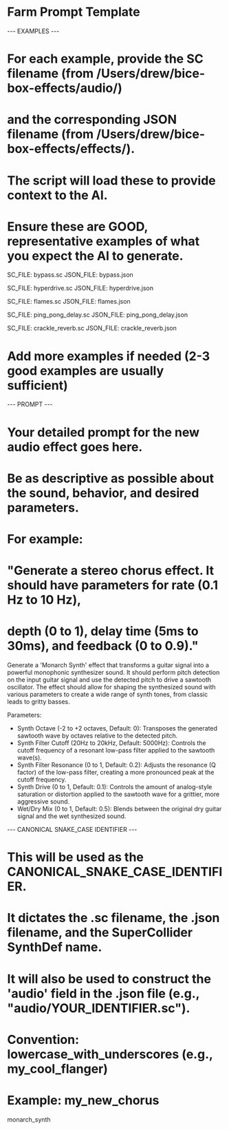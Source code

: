 # Farm Prompt Template

--- EXAMPLES ---
# For each example, provide the SC filename (from /Users/drew/bice-box-effects/audio/)
# and the corresponding JSON filename (from /Users/drew/bice-box-effects/effects/).
# The script will load these to provide context to the AI.
# Ensure these are GOOD, representative examples of what you expect the AI to generate.

SC_FILE: bypass.sc
JSON_FILE: bypass.json

SC_FILE: hyperdrive.sc
JSON_FILE: hyperdrive.json

SC_FILE: flames.sc
JSON_FILE: flames.json

SC_FILE: ping_pong_delay.sc
JSON_FILE: ping_pong_delay.json

SC_FILE: crackle_reverb.sc
JSON_FILE: crackle_reverb.json


# Add more examples if needed (2-3 good examples are usually sufficient)

--- PROMPT ---
# Your detailed prompt for the new audio effect goes here.
# Be as descriptive as possible about the sound, behavior, and desired parameters.
# For example:
# "Generate a stereo chorus effect. It should have parameters for rate (0.1 Hz to 10 Hz),
# depth (0 to 1), delay time (5ms to 30ms), and feedback (0 to 0.9)."

Generate a 'Monarch Synth' effect that transforms a guitar signal into a powerful monophonic synthesizer sound.
It should perform pitch detection on the input guitar signal and use the detected pitch to drive a sawtooth oscillator.
The effect should allow for shaping the synthesized sound with various parameters to create a wide range of synth tones, from classic leads to gritty basses.

Parameters:
- Synth Octave (-2 to +2 octaves, Default: 0): Transposes the generated sawtooth wave by octaves relative to the detected pitch.
- Synth Filter Cutoff (20Hz to 20kHz, Default: 5000Hz): Controls the cutoff frequency of a resonant low-pass filter applied to the sawtooth wave(s).
- Synth Filter Resonance (0 to 1, Default: 0.2): Adjusts the resonance (Q factor) of the low-pass filter, creating a more pronounced peak at the cutoff frequency.
- Synth Drive (0 to 1, Default: 0.1): Controls the amount of analog-style saturation or distortion applied to the sawtooth wave for a grittier, more aggressive sound.
- Wet/Dry Mix (0 to 1, Default: 0.5): Blends between the original dry guitar signal and the wet synthesized sound.

--- CANONICAL SNAKE_CASE IDENTIFIER ---
# This will be used as the CANONICAL_SNAKE_CASE_IDENTIFIER.
# It dictates the .sc filename, the .json filename, and the SuperCollider SynthDef name.
# It will also be used to construct the 'audio' field in the .json file (e.g., "audio/YOUR_IDENTIFIER.sc").
# Convention: lowercase_with_underscores (e.g., my_cool_flanger)
# Example: my_new_chorus
monarch_synth